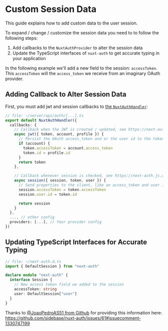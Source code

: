# Custom Session Data

This guide explains how to add custom data to the user session.

To expand / change / customize the session data you need to to follow the following steps:
1. Add callbacks to the `NuxtAuthProvider` to alter the session data
2. Update the TypeScript interfaces of `nuxt-auth` to get accurate typing in your application

In the following example we'll add a new field to the session: `accessToken`. This `accessToken` will the `access_token` we receive from an imaginary OAuth provider.

## Adding Callback to Alter Session Data

First, you must add jwt and session callbacks to [the `NuxtAuthHandler`](/nuxt-auth/configuration/nuxt-auth-handler):
```ts
// file: ~/server/api/auth/[...].ts
export default NuxtAuthHandler({
  callbacks: {
    // Callback when the JWT is created / updated, see https://next-auth.js.org/configuration/callbacks#jwt-callback
    async jwt({ token, account, profile }) {
      // Persist the OAuth access_token and or the user id to the token right after signin
      if (account) {
        token.accessToken = account.access_token
        token.id = profile.id
      }
      return token
    },

    // Callback whenever session is checked, see https://next-auth.js.org/configuration/callbacks#session-callback
    async session({ session, token, user }) {
      // Send properties to the client, like an access_token and user id from a provider.
      session.accessToken = token.accessToken
      session.user.id = token.id

      return session
    }
  },
  ..., // other config
  providers: [...], // Your provider config
})
```

## Updating TypeScript Interfaces for Accurate Typing

```ts
// file: ~/next-auth.d.ts
import { DefaultSession } from "next-auth"

declare module "next-auth" {
  interface Session {
    // New access token field we added to the session
    accessToken: string
    user: DefaultSession["user"]
  }
}
```

Thanks to [@JoaoPedroAS51 from Github](https://github.com/JoaoPedroAS51) for providing this information here: https://github.com/sidebase/nuxt-auth/issues/61#issuecomment-1330747199
